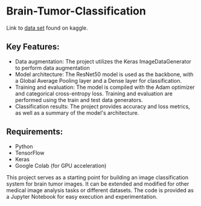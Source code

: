 # Brain-Tumor-Classification

Link to [data set](https://www.kaggle.com/datasets/sartajbhuvaji/brain-tumor-classification-mri?resource=download) found on kaggle.

## Key Features:
- Data augmentation: The project utilizes the Keras ImageDataGenerator to perform data augmentation
- Model architecture: The ResNet50 model is used as the backbone, with a Global Average Pooling layer and a Dense layer for classification.
- Training and evaluation: The model is compiled with the Adam optimizer and categorical cross-entropy loss. Training and evaluation are performed using the train and test data generators.
- Classification results: The project provides accuracy and loss metrics, as well as a summary of the model's architecture.

## Requirements:
- Python
- TensorFlow
- Keras
- Google Colab (for GPU acceleration)

This project serves as a starting point for building an image classification system for brain tumor images. It can be extended and modified for other medical image analysis tasks or different datasets. The code is provided as a Jupyter Notebook for easy execution and experimentation.




